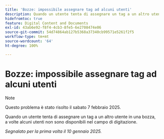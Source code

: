 ```yaml
---
title: 'Bozze: impossibile assegnare tag ad alcuni utenti'
description: Quando un utente tenta di assegnare un tag a un altro utente in una bozza, a volte alcuni utenti non sono disponibili nel campo di digitazione.
hidefromtoc: true
feature: Digital Content and Documents
exl-id: 43ab6e92-f8f4-4cb3-8fe5-6e2708474e06
source-git-commit: 54d74864ab127b5368a37340cb99571e5261f2f5
workflow-type: tm+mt
source-wordcount: '64'
ht-degree: 100%

---
```


# Bozze: impossibile assegnare tag ad alcuni utenti

>[!NOTE]
>
>Questo problema è stato risolto il sabato 7 febbraio 2025.

Quando un utente tenta di assegnare un tag a un altro utente in una bozza, a volte alcuni utenti non sono disponibili nel campo di digitazione.

_Segnalato per la prima volta il 10 gennaio 2025._
